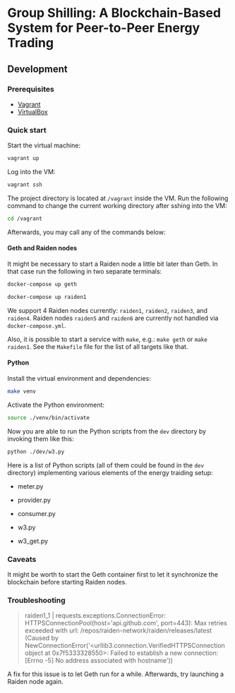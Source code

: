# Group Shilling: A Blockchain-Based System for Peer-to-Peer Energy Trading

## Development

### Prerequisites

- [Vagrant](https://www.vagrantup.com/)
- [VirtualBox](https://www.virtualbox.org/)

### Quick start

Start the virtual machine:

```sh
vagrant up
```

Log into the VM:

```sh
vagrant ssh
```

The project directory is located at `/vagrant` inside the VM. Run the following command to change the current working directory after sshing into the VM:

```sh
cd /vagrant
```

Afterwards, you may call any of the commands below:

#### Geth and Raiden nodes

It might be necessary to start a Raiden node a little bit later than Geth. In that case run the following in two separate terminals:

```sh
docker-compose up geth
```

```sh
docker-compose up raiden1
```

We support 4 Raiden nodes currently: `raiden1`, `raiden2`, `raiden3`, and `raiden4`. Raiden nodes `raiden5` and `raiden6` are currently not handled via `docker-compose.yml`.

Also, it is possible to start a service with `make`, e.g.: `make geth` or `make raiden1`. See the `Makefile` file for the list of all targets like that.

#### Python

Install the virtual environment and dependencies:

```sh
make venv
```

Activate the Python environment:

```sh
source ./venv/bin/activate
```

Now you are able to run the Python scripts from the `dev` directory by invoking them like this:

```sh
python ./dev/w3.py
```

Here is a list of Python scripts (all of them could be found in the `dev` directory) implementing various elements of the energy traiding setup:

- meter.py

- provider.py

- consumer.py

- w3.py

- w3_get.py

### Caveats

It might be worth to start the Geth container first to let it synchronize the blockchain before starting Raiden nodes.

### Troubleshooting

> raiden1_1  | requests.exceptions.ConnectionError: HTTPSConnectionPool(host='api.github.com', port=443): Max retries exceeded with url: /repos/raiden-network/raiden/releases/latest (Caused by NewConnectionError('<urllib3.connection.VerifiedHTTPSConnection object at 0x7f5333328550>: Failed to establish a new connection: [Errno -5] No address associated with hostname'))  

A fix for this issue is to let Geth run for a while. Afterwards, try launching a Raiden node again.
